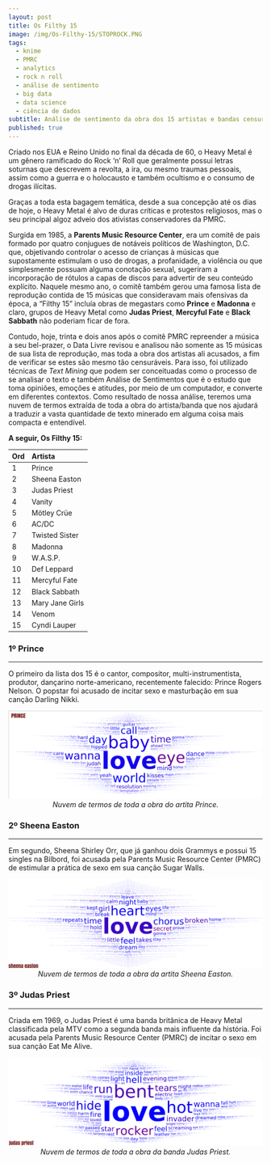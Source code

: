 ```yaml
---
layout: post
title: Os Filthy 15 
image: /img/Os-Filthy-15/STOPROCK.PNG
tags: 
  - knime
  - PMRC
  - analytics
  - rock n roll
  - análise de sentimento
  - big data
  - data science
  - ciência de dados
subtitle: Análise de sentimento da obra dos 15 artistas e bandas censurados na década de 80
published: true
---
```

Criado nos EUA e Reino Unido no final da década de 60, o Heavy Metal é um gênero ramificado do Rock ‘n’ Roll que geralmente possui letras soturnas que descrevem a revolta, a ira, ou mesmo traumas pessoais, assim como a guerra e o holocausto e também ocultismo e o consumo de drogas ilícitas.

Graças a toda esta bagagem temática, desde a sua concepção até os dias de hoje, o Heavy Metal é alvo de duras críticas e protestos religiosos, mas o seu principal algoz adveio dos ativistas conservadores da PMRC.

Surgida em 1985, a **Parents Music Resource Center**, era um comitê de pais formado por quatro conjugues de notáveis políticos de Washington, D.C. que, objetivando controlar o acesso de crianças à músicas que supostamente estimulam o uso de drogas, a profanidade, a violência ou que simplesmente possuam alguma conotação sexual, sugeriram a incorporação de rótulos a capas de discos para advertir de seu conteúdo explícito. Naquele mesmo ano, o comitê também gerou uma famosa lista de reprodução contida de 15 músicas que consideravam mais ofensivas da época, a “Filthy 15” incluía obras de megastars como **Prince** e **Madonna** e claro, grupos de Heavy Metal como **Judas Priest**, **Mercyful Fate** e **Black Sabbath** não poderiam ficar de fora.

Contudo, hoje, trinta e dois anos após o comitê PMRC repreender a música a seu bel-prazer, o Data Livre revisou e analisou não somente as 15 músicas de sua lista de reprodução, mas toda a obra dos artistas ali acusados, a fim de verificar se estes são mesmo tão censuráveis. Para isso, foi utilizado técnicas de _Text Mining_ que podem ser conceituadas como o processo de se analisar o texto e também Análise de Sentimentos que é o estudo que toma opiniões, emoções e atitudes, por meio de um computador, e converte em diferentes contextos. Como resultado de nossa análise, teremos uma nuvem de termos extraída de toda a obra do artista/banda que nos ajudará a traduzir a vasta quantidade de texto minerado em alguma coisa mais compacta e entendível.

**A seguir, Os Filthy 15:** 

|Ord     | Artista          |
|:------ |:------           |
|1       | Prince           |
|2       | Sheena Easton    |
|3       | Judas Priest     |
|4       | Vanity           |
|5       | Mötley Crüe      |
|6       | AC/DC            |
|7       | Twisted Sister   |
|8       | Madonna          |
|9       | W.A.S.P.         |
|10      | Def Leppard      |
|11      | Mercyful Fate    |
|12      | Black Sabbath    |
|13      | Mary Jane Girls  |
|14      | Venom            |
|15      | Cyndi Lauper     |

### 1º Prince
---
O primeiro da lista dos 15 é o cantor, compositor, multi-instrumentista, produtor, dançarino norte-americano, recentemente falecido: Prince Rogers Nelson. O popstar foi acusado de incitar sexo e masturbação em sua canção Darling Nikki.
<center>
<img src="/img/Os-Filthy-15/Prince.png" alt="Prince Cloud Tag">
<br>
<em>Nuvem de termos de toda a obra do artita Prince.</em>
</center>

### 2º Sheena Easton
---
Em segundo, Sheena Shirley Orr, que já ganhou dois Grammys e possui 15 singles na Bilbord, foi acusada pela Parents Music Resource Center (PMRC) de estimular a prática de sexo em sua canção Sugar Walls.
<center>
<img src="/img/Os-Filthy-15/Sheena_Easton.png" alt="Sheena Easton Cloud Tag">
<br>
<em>Nuvem de termos de toda a obra da artita Sheena Easton.</em>
</center>

### 3º Judas Priest
---
Criada em 1969, o Judas Priest é uma banda britânica de Heavy Metal classificada pela MTV como a segunda banda mais influente da história. Foi acusada pela Parents Music Resource Center (PMRC) de incitar o sexo em sua canção Eat Me Alive.
<center>
<img src="/img/Os-Filthy-15/Judas_Priest.png" alt="Judas Priest Cloud Tag">
<br>
<em>Nuvem de termos de toda a obra da banda Judas Priest.</em>
</center>

